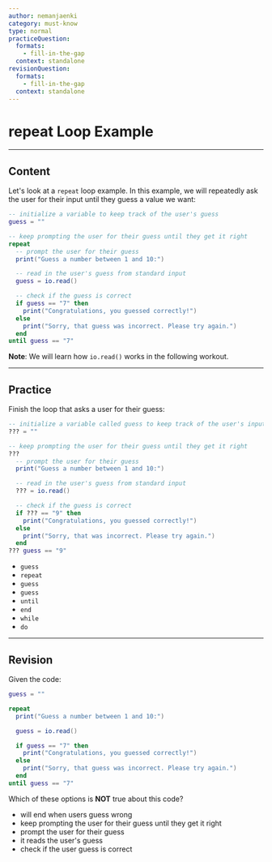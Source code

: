 ```yaml
---
author: nemanjaenki
category: must-know
type: normal
practiceQuestion:
  formats:
    - fill-in-the-gap
  context: standalone
revisionQuestion:
  formats:
    - fill-in-the-gap
  context: standalone
---
```


# repeat Loop Example

---

## Content

Let's look at a `repeat` loop example. In this example, we will repeatedly ask the user for their input until they guess a value we want:

```lua
-- initialize a variable to keep track of the user's guess
guess = ""

-- keep prompting the user for their guess until they get it right
repeat
  -- prompt the user for their guess
  print("Guess a number between 1 and 10:")

  -- read in the user's guess from standard input
  guess = io.read()

  -- check if the guess is correct
  if guess == "7" then
    print("Congratulations, you guessed correctly!")
  else
    print("Sorry, that guess was incorrect. Please try again.")
  end
until guess == "7"
```

**Note**: We will learn how `io.read()` works in the following workout.

---

## Practice

Finish the loop that asks a user for their guess:

```lua
-- initialize a variable called guess to keep track of the user's input
??? = ""

-- keep prompting the user for their guess until they get it right
???
  -- prompt the user for their guess
  print("Guess a number between 1 and 10:")

  -- read in the user's guess from standard input
  ??? = io.read()

  -- check if the guess is correct
  if ??? == "9" then
    print("Congratulations, you guessed correctly!")
  else
    print("Sorry, that was incorrect. Please try again.")
  end
??? guess == "9"
```

- `guess`
- `repeat`
- `guess`
- `guess`
- `until`
- `end`
- `while`
- `do`

---

## Revision

Given the code:

```lua
guess = ""

repeat
  print("Guess a number between 1 and 10:")

  guess = io.read()

  if guess == "7" then
    print("Congratulations, you guessed correctly!")
  else
    print("Sorry, that guess was incorrect. Please try again.")
  end
until guess == "7"
```

Which of these options is **NOT** true about this code?

- will end when users guess wrong
- keep prompting the user for their guess until they get it right
- prompt the user for their guess
- it reads the user's guess
- check if the user guess is correct